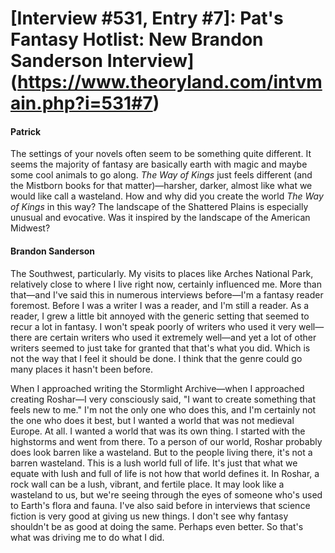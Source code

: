 # [Interview #531, Entry #7]: Pat's Fantasy Hotlist: New Brandon Sanderson Interview](https://www.theoryland.com/intvmain.php?i=531#7)

#### Patrick

The settings of your novels often seem to be something quite different. It seems the majority of fantasy are basically earth with magic and maybe some cool animals to go along.
*The Way of Kings*
just feels different (and the Mistborn books for that matter)—harsher, darker, almost like what we would like call a wasteland. How and why did you create the world
*The Way of Kings*
in this way? The landscape of the Shattered Plains is especially unusual and evocative. Was it inspired by the landscape of the American Midwest?

#### Brandon Sanderson

The Southwest, particularly. My visits to places like Arches National Park, relatively close to where I live right now, certainly influenced me. More than that—and I've said this in numerous interviews before—I'm a fantasy reader foremost. Before I was a writer I was a reader, and I'm still a reader. As a reader, I grew a little bit annoyed with the generic setting that seemed to recur a lot in fantasy. I won't speak poorly of writers who used it very well—there are certain writers who used it extremely well—and yet a lot of other writers seemed to just take for granted that that's what you did. Which is not the way that I feel it should be done. I think that the genre could go many places it hasn't been before.

When I approached writing the Stormlight Archive—when I approached creating Roshar—I very consciously said, "I want to create something that feels new to me." I'm not the only one who does this, and I'm certainly not the one who does it best, but I wanted a world that was not medieval Europe. At all. I wanted a world that was its own thing. I started with the highstorms and went from there. To a person of our world, Roshar probably does look barren like a wasteland. But to the people living there, it's not a barren wasteland. This is a lush world full of life. It's just that what we equate with lush and full of life is not how that world defines it. In Roshar, a rock wall can be a lush, vibrant, and fertile place. It may look like a wasteland to us, but we're seeing through the eyes of someone who's used to Earth's flora and fauna. I've also said before in interviews that science fiction is very good at giving us new things. I don't see why fantasy shouldn't be as good at doing the same. Perhaps even better. So that's what was driving me to do what I did.

